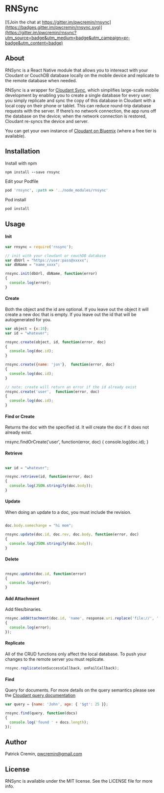 # RNSync

[![Join the chat at https://gitter.im/pwcremin/rnsync](https://badges.gitter.im/pwcremin/rnsync.svg)](https://gitter.im/pwcremin/rnsync?utm_source=badge&utm_medium=badge&utm_campaign=pr-badge&utm_content=badge)

## About

RNSync is a React Native module that allows you to intereact with your Cloudant or CouchDB database locally on the mobile device and replicate to the remote database when needed.

RNSync is a wrapper for [Cloudant Sync](https://github.com/cloudant/CDTDatastore), which simplifies large-scale mobile development by enabling you to create a single database for every user; you simply replicate and sync the copy of this database in Cloudant with a local copy on their phone or tablet. This can reduce round-trip database requests with the server. If there’s no network connection, the app runs off the database on the device; when the network connection is restored, Cloudant re-syncs the device and server.

You can get your own instance of [Cloudant on Bluemix](https://console.ng.bluemix.net/catalog/services/cloudant-nosql-db/) (where a free tier is available).

## Installation

Install with npm
```ruby
npm install --save rnsync
```

Edit your Podfile
```ruby
pod 'rnsync', :path => '../node_modules/rnsync'
```

Pod install
```ruby
pod install
```

## Usage

#### Init
```javascript
var rnsync = require('rnsync');

// init with your cloudant or couchDB database
var dbUrl = "https://user:pass@xxxxx";
var dbName = "name_xxxx";

rnsync.init(dbUrl, dbName, function(error)
{
  console.log(error);
}
```

#### Create

Both the object and the id are optional.  If you leave out the object it will create a new doc that is empty.  If you leave
out the id that will be autogenerated for you.
```javascript
var object = {x:10};
var id = "whatever";

rnsync.create(object, id, function(error, doc)
{
  console.log(doc.id);
}

rnsync.create({name: 'jon'},  function(error, doc)
{
  console.log(doc.id);
}

// note: create will return an error if the id already exist
rnsync.create('user',  function(error, doc)
{
  console.log(doc.id);
}

```

#### Find or Create

Returns the doc with the specified id.  It will create the doc if it does not already exist.

rnsync.findOrCreate('user',  function(error, doc)
{
  console.log(doc.id);
}

#### Retrieve

```javascript

var id = "whatever";

rnsync.retrieve(id, function(error, doc)
{
  console.log(JSON.stringify(doc.body));
}
```

#### Update

When doing an update to a doc, you must include the revision.

```javascript

doc.body.somechange = "hi mom";

rnsync.update(doc.id, doc.rev, doc.body, function(error, doc)
{
  console.log(JSON.stringify(doc.body));
}
```

#### Delete

```javascript

rnsync.update(doc.id, function(error)
{
  console.log(error);
}
```

#### Add Attachment

Add files/binaries.

```javascript
rnsync.addAttachment(doc.id, 'name', response.uri.replace('file://', ''), 'image/jpeg', function(error)
{
  console.log(error);
});
```

#### Replicate

All of the CRUD functions only affect the local database.  To push your changes to the remote server you must replicate.

```javascript
rnsync.replicate(onSuccessCallback, onFailCallback);
```

#### Find

Query for documents.  For more details on the query semantics please see the [Cloudant query documentation](https://github.com/cloudant/CDTDatastore/blob/master/doc/query.md)

```javascript
var query = {name: 'John', age: { '$gt': 25 }};

rnsync.find(query, function(docs)
{
  console.log('found ' + docs.length);
});
```

## Author

Patrick Cremin, pwcremin@gmail.com

## License

RNSync is available under the MIT license. See the LICENSE file for more info.
